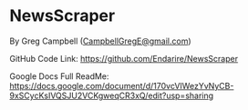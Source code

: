 # NewsScraper
By Greg Campbell (CampbellGregE@gmail.com)

GitHub Code Link: https://github.com/Endarire/NewsScraper

Google Docs Full ReadMe: https://docs.google.com/document/d/170vcVIWezYvNyCB-9xSCycKsIVQSJU2VCKgweqCR3xQ/edit?usp=sharing
